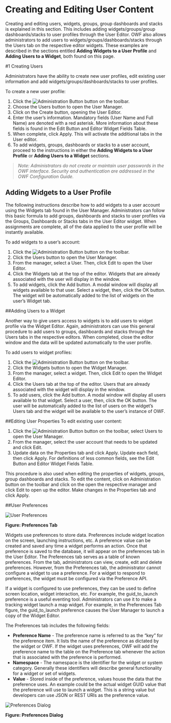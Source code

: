 # Creating and Editing User Content

Creating and editing users, widgets, groups, group dashboards and stacks is explained in this section. This includes adding widgets/groups/group dashboards/stacks to user profiles through the User Editor. OWF also allows administrators to add users to widgets/groups/dashboards/stacks through the Users tab on the respective editor widgets. These examples are described in the sections entitled **Adding Widgets to a User Profile** and **Adding Users to a Widget**, both found on this page.

#1 Creating Users

Administrators have the ability to create new user profiles, edit existing user information and add widgets/groups/dashboards/stacks to user profiles.

To create a new user profile:

1.	Click the ![Administration Button](https://github.com/ozoneplatform/owf/wiki/OWFImages/OWF7/administration_button.png) button on the toolbar. 
2.	Choose the Users button to open the User Manager.
3.	Click on the Create button, opening the User Editor. 
4.	Enter the user’s information. Mandatory fields (User Name and Full Name) are denoted with a red asterisk. More information about these fields is found in the Edit Button and Editor Widget Fields Table.
5.	 When complete, click Apply. This will activate the additional tabs in the User editor. 
6.	To add widgets, groups, dashboards or stacks to a user account, proceed to the instructions in either the **Adding Widgets to a User Profile** or **Adding Users to a Widget** sections. 

> _Note: Administrators do not create or maintain user passwords in the OWF interface. Security and authentication are addressed in the OWF Configuration Guide._ 

## Adding Widgets to a User Profile

The following instructions describe how to add widgets to a user account using the Widgets tab found in the User Manager. Administrators can follow this basic formula to add groups, dashboards and stacks to user profiles via the Groups, Dashboards or Stacks tabs in the User Editor widget. When assignments are complete, all of the data applied to the user profile will be instantly available.

To add widgets to a user’s account:

1. Click the ![Administration Button](https://github.com/ozoneplatform/owf/wiki/OWFImages/OWF7/administration_button.png) button on the toolbar.
2. Click the Users button to open the User Manager.
3. From the manager, select a User. Then, click Edit to open the User Editor.
4. Click the Widgets tab at the top of the editor. Widgets that are already associated with the user will display in the window.  
5. To add widgets, click the Add button. A modal window will display all widgets available to that user. Select a widget, then, click the OK button. The widget will be automatically added to the list of widgets on the user’s Widget tab. 

##Adding Users to a Widget

Another way to give users access to widgets is to add users to widget profile via the Widget Editor. Again, administrators can use this general procedure to add users to groups, dashboards and stacks through the Users tabs in the respective editors. When completed, close the editor window and the data will be updated automatically to the user profile.

To add users to widget profiles:

1. Click the ![Administration Button](https://github.com/ozoneplatform/owf/wiki/OWFImages/OWF7/administration_button.png) button on the toolbar.
2. Click the Widgets button to open the Widget Manager.
3. From the manager, select a widget. Then, click Edit to open the Widget Editor.
4. Click the Users tab at the top of the editor. Users that are already associated with the widget will display in the window.  
5. To add users, click the Add button. A modal window will display all users available to that widget. Select a user, then, click the OK button. The user will be automatically added to the list of users on the widget’s Users tab and the widget will be available to the user’s instance of OWF. 

##Editing User Properties 
To edit existing user content:

1.	Click the ![Administration Button](https://github.com/ozoneplatform/owf/wiki/OWFImages/OWF7/administration_button.png) button on the toolbar, select Users to open the User Manager. 
2.	From the manager, select the user account that needs to be updated and click Edit. 
3.	Update data on the Properties tab and click Apply. Update each field, then click Apply. For definitions of less common fields, see the Edit Button and Editor Widget Fields Table.

This procedure is also used when editing the properties of widgets, groups, group dashboards and stacks. To edit the content, click on Administration button on the toolbar and click on the open the respective manager and click Edit to open up the editor. Make changes in the Properties tab and click Apply.

##User Preferences 

![User Preferences](https://github.com/ozoneplatform/owf/wiki/OWFImages/OWF7/preferences_tab.png)

**Figure: Preferences Tab**

Widgets use preferences to store data. Preferences include widget location on the screen, launching instructions, etc. A preference value can be created and saved any time a widget performs an action. Once that preference is saved to the database, it will appear on the preferences tab in the User Editor. The Preferences tab serves as a table of known preferences. From the tab, administrators can view, create, edit and delete preferences. However, from the Preferences tab, the administrator cannot configure a widget to use a preference. For a widget to respond to preferences, the widget must be configured via the Preference API. 

If a widget is configured to use preferences, they can be used to define screen location, widget interaction, etc. For example, the guid_to_launch preference is a useful eventing tool. Administrators can use it to make a tracking widget launch a map widget. For example, in the Preferences Tab figure, the guid_to_launch preference causes the User Manager to launch a copy of the Widget Editor. 

The Preferences tab includes the following fields: 

* <b>Preference Name</b> - The preference name is referred to as the “key” for the preference item. It lists the name of the preference as dictated by the widget or OWF. If the widget uses preferences, OWF will add the preference name to the table on the Preference tab whenever the action that is associated with the preference is performed. 
* <b>Namespace</b> - The namespace is the identifier for the widget or system category. Generally these identifiers will describe general functionality for a widget or set of widgets.
* <b>Value</b> - Stored inside of the preference, values house the data that the preference uses. An example could be the actual widget GUID value that the preference will use to launch a widget. This is a string value but developers can use JSON or REST URIs as the preference value.

![Preferences Dialog](https://github.com/ozoneplatform/owf/wiki/OWFImages/OWF7/preferences_dialog.png)

**Figure: Preferences Dialog**